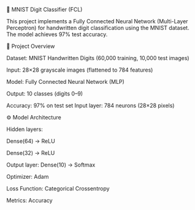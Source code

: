 🧮 MNIST Digit Classifier (FCL)

This project implements a Fully Connected Neural Network (Multi-Layer Perceptron) for handwritten digit classification using the MNIST dataset.
The model achieves 97% test accuracy.

📌 Project Overview

Dataset: MNIST Handwritten Digits (60,000 training, 10,000 test images)

Input: 28×28 grayscale images (flattened to 784 features)

Model: Fully Connected Neural Network (MLP)

Output: 10 classes (digits 0–9)

Accuracy: 97% on test set
Input layer: 784 neurons (28×28 pixels)

⚙️ Model Architecture

Hidden layers:

Dense(64) → ReLU

Dense(32) → ReLU

Output layer: Dense(10) → Softmax

Optimizer: Adam

Loss Function: Categorical Crossentropy

Metrics: Accuracy
